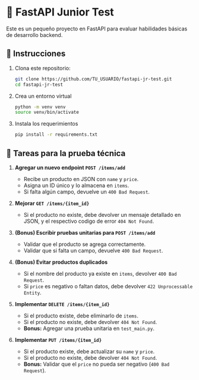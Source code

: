 # 🚀 FastAPI Junior Test

Este es un pequeño proyecto en FastAPI para evaluar habilidades básicas de desarrollo backend.

## 📂 Instrucciones

1. Clona este repositorio:
   ```bash
   git clone https://github.com/TU_USUARIO/fastapi-jr-test.git
   cd fastapi-jr-test
   ```

2. Crea un entorno virtual
   ```bash
   python -m venv venv
   source venv/bin/activate
   ```

3. Instala los requerimientos
   ```bash
   pip install -r requirements.txt
   ```
   
## 📌 Tareas para la prueba técnica

1. **Agregar un nuevo endpoint `POST /items/add`**  
   - Recibe un producto en JSON con `name` y `price`.
   - Asigna un ID único y lo almacena en `items`.
   - Si falta algún campo, devuelve un `400 Bad Request`.

2. **Mejorar `GET /items/{item_id}`**  
   - Si el producto no existe, debe devolver un mensaje detallado en JSON, y el respectivo codigo de error `404 Not Found`.

3. **(Bonus) Escribir pruebas unitarias para `POST /items/add`**  
   - Validar que el producto se agrega correctamente.
   - Validar que si falta un campo, devuelve `400 Bad Request`.

4. **(Bonus) Evitar productos duplicados**  
   - Si el nombre del producto ya existe en `items`, devolver `400 Bad Request`.
   - Si `price` es negativo o faltan datos, debe devolver `422 Unprocessable Entity`.

5. **Implementar `DELETE /items/{item_id}`**
   - Si el producto existe, debe eliminarlo de `items`.
   - Si el producto no existe, debe devolver `404 Not Found`.
   - **Bonus:** Agregar una prueba unitaria en `test_main.py`.

6. **Implementar `PUT /items/{item_id}`**
   - Si el producto existe, debe actualizar su `name` y `price`.
   - Si el producto no existe, debe devolver `404 Not Found`.
   - **Bonus:** Validar que el `price` no pueda ser negativo (`400 Bad Request`).
